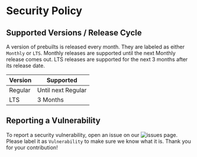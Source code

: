 # Security Policy

## Supported Versions / Release Cycle

A version of prebuilts is released every month. They are labeled as either ```Monthly``` or ```LTS```. Monthly releases are supported until the
next Monthly release comes out. LTS releases are supported for the next 3 months after its release date.

| Version   | Supported          |
| --------- | ------------------ |
| Regular   | Until next Regular |
| LTS       | 3 Months           |


## Reporting a Vulnerability
To report a security vulnerability, open an issue on our ![issues page](https://github.com/ShadityZ/Vitrix/issues). Please label it as ```Vulnerability``` to 
make sure we know what it is. Thank you for your contribution!
